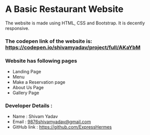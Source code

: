 # A Basic Restaurant Website

The website is made using HTML, CSS and Bootstrap. It is decently responsive.

### The codepen link of the website is: https://codepen.io/shivamyadav/project/full/AKaYbM

### Website has following pages
* Landing Page
* Menu
* Make a Reservation page
* About Us Page
*  Gallery Page    

### Developer Details :
* Name :   Shivam Yadav
* Email :   9876shivamyadav@gmail.com
* GitHub link :   https://github.com/ExpressHermes


